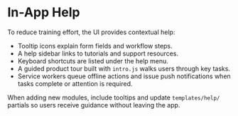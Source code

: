 # In-App Help

To reduce training effort, the UI provides contextual help:

- Tooltip icons explain form fields and workflow steps.
- A help sidebar links to tutorials and support resources.
- Keyboard shortcuts are listed under the help menu.
- A guided product tour built with `intro.js` walks users through key tasks.
- Service workers queue offline actions and issue push notifications when tasks complete or attention is required.

When adding new modules, include tooltips and update `templates/help/` partials so users receive guidance without leaving the app.
